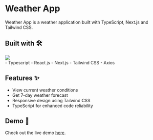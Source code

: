 # Weather App
Weather App is a weather application built with TypeScript, Next.js and Tailwind CSS.

## Built with 🛠️

  <a href="https://skillicons.dev">
    <img src="https://skillicons.dev/icons?i=ts,react,nextjs,tailwind,vercel" />
  </a>

<br>
- Typescript
- React.js
- Next.js 
- Tailwind CSS
- Axios

## Features ✨ 
- View current weather conditions
- Get 7-day weather forecast
- Responsive design using Tailwind CSS
- TypeScript for enhanced code reliability
  
## Demo 🚀
Check out the live demo [here](https://weather-app-seven-omega-71.vercel.app/).
